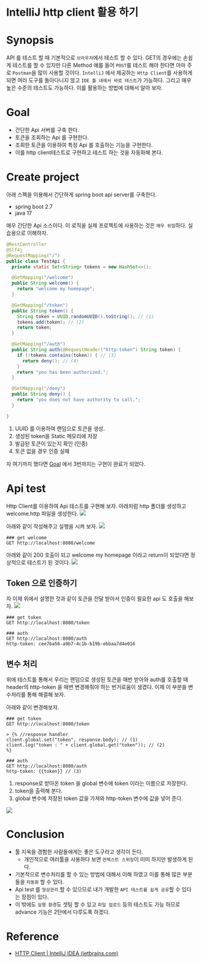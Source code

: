 # IntelliJ http client 활용 하기

# Synopsis

API 를 테스트 할 때 기본적으로 `브라우저`에서 테스트 할 수 있다. GET의 경우에는 손쉽게 테스트를 할 수 있지만 다른 Method 예를 들어 `POST`를 테스트 해야 한다면 아마 주로 `Postman`을 많이 사용할 것이다. `IntelliJ` 에서 제공하는 `Http Client`를 사용하게 되면 여러 도구를 돌아다니지 않고 `IDE 툴 내에서 바로 테스트`가 가능하다. 그리고 매우 높은 수준의 테스트도 가능하다.  이를 활용하는 방법에 대해서 알아 보자.

# Goal

- 간단한 Api 서버를 구축 한다.
- 토큰을 조회하는 Api 를 구현한다.
- 조회한 토큰을 이용하여 특정 Api 를 호출하는 기능을 구현한다.
- 이를 http client테스트로 구현하고 테스트 하는 것을 자동화해 본다.

# Create project

아래 스펙을 이용해서 간단하게 spring boot api server를 구축한다.

- spring boot 2.7
- java 17

매우 간단한 Api 소스이다. 이 로직을 실제 프로젝트에 사용하는 것은 `매우 위험`하다. 실습용으로 이해하자.

```java
@RestController
@Slf4j
@RequestMapping("/")
public class TestApi {
  private static Set<String> tokens = new HashSet<>();

  @GetMapping("/welcome")
  public String welcome() {
    return "welcome my homepage";
  }

  @GetMapping("/token")
  public String token() {
    String token = UUID.randomUUID().toString(); // (1)
    tokens.add(token); // (2)
    return token;
  }

  @GetMapping("/auth")
  public String auth(@RequestHeader("http-token") String token) {
    if (!tokens.contains(token)) { // (3)
      return deny(); // (4)
    }
    return "you has been authorized.";
  }

  @GetMapping("/deny")
  public String deny() {
    return "you does not have authority to call.";
  }

}
```

1. UUID 를 이용하여 랜덤으로 토큰을 생성.
2. 생성된 token을 Static 메모리에 저장
3. 발급된 토큰이 있는지 확인 (인증)
4. 토큰 없을 경우 인증 실패

자 여기까지 했다면 [Goal](#Goal) 에서 3번까지는 구현이 완료가 되었다.

# Api test

Http Client를 이용하여 Api 테스트를 구현해 보자. 아래처럼 http 폴더를 생성하고 welcome.http 파일을 생성한다.
![](doc/cap1.png)

아래와 같이 작성해주고 실행을 시켜 보자.
![](doc/git1.gif)

```
### get welcome
GET http://localhost:8080/welcome
```

아래와 같이 200 호출이 되고 welcome my homepage 이라고 return이 되었다면 정상적으로 테스트가 된 것이다.
![](doc/cap2.png)


## Token 으로 인증하기

자 이제 위에서 설명한 것과 같이 토큰을 전달 받아서 인증이 필요한 api 도 호출을 해보자.
![](doc/gif2.gif)

```
### get token
GET http://localhost:8080/token

### auth
GET http://localhost:8080/auth
http-token: cee7ba56-a9b7-4c1b-b19b-ebbaa7d4e016
```

## 변수 처리

위에 테스트를 통해서 우리는 랜덤으로 생성된 토큰을 매번 받아와 auth를 호출할 때 header의 http-token 을 매번 변경해줘야 하는 번거로움이 생겼다. 이제 이 부분을 변수처리를 통해 해결해 보자.

아래와 같이 변경해보자.

```
### get token
GET http://localhost:8080/token

> {% //response handler
client.global.set("token", response.body); // (1)
client.log("token : " + client.global.get("token")); // (2)
%}

### auth
GET http://localhost:8080/auth
http-token: {{token}} // (3)
```

1. response로 받아온 token 을 global 변수에 token 이라는 이름으로 저장한다.
2. token을 출력해 본다.
3. global 변수에 저장된 token 값을 가져와 http-token 변수에 값을 넣어 준다.

![](doc/gif3.gif)


# Conclusion

- 툴 지옥을 경험한 사람들에게는 좋은 도구라고 생각이 든다.
    - 개인적으로 여러툴을 사용하다 보면 `컨텍스트 스위칭`이 미미 하지만 발생하게 된다.
- 기본적으로 변수처리를 할 수 있는 방법에 대해서 이해 하였고 이를 통해 많은 부분들을 `자동화` 할 수 있다.
- Api test 를 `형상관리` 할 수 있으므로 내가 개발한 `API 테스트를 쉽게 공유`할 수 있다는 장점이 있다.
- 이 밖에도 `실행 환경`도 셋팅 할 수 있고 `파일 업로드` 등의 테스트도 가능 하므로 advance 기능은 2탄에서 다루도록 하겠다.

# Reference

- [HTTP Client | IntelliJ IDEA (jetbrains.com)](https://www.jetbrains.com/help/idea/http-client-in-product-code-editor.html)